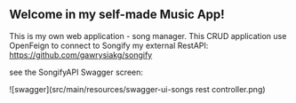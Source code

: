 ## Welcome in my self-made Music App!

This is my own web application - song manager. 
This CRUD application use OpenFeign to connect to Songify my external RestAPI:
https://github.com/gawrysiakg/songify

see the SongifyAPI Swagger screen:

![swagger](src/main/resources/swagger-ui-songs rest controller.png)